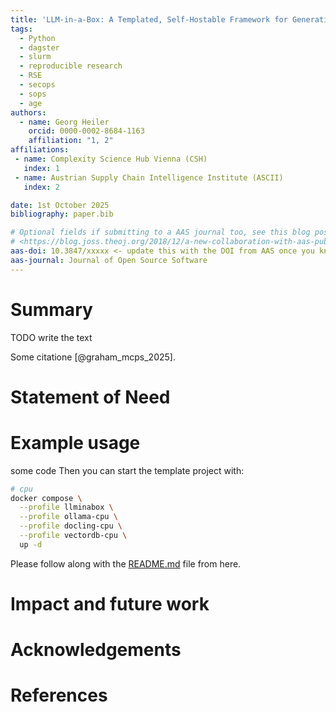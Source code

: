 ```yaml
---
title: 'LLM-in-a-Box: A Templated, Self-Hostable Framework for Generative AI in Research'
tags:
  - Python
  - dagster
  - slurm
  - reproducible research
  - RSE
  - secops
  - sops
  - age
authors:
  - name: Georg Heiler
    orcid: 0000-0002-8684-1163
    affiliation: "1, 2"
affiliations:
 - name: Complexity Science Hub Vienna (CSH)
   index: 1
 - name: Austrian Supply Chain Intelligence Institute (ASCII)
   index: 2

date: 1st October 2025
bibliography: paper.bib

# Optional fields if submitting to a AAS journal too, see this blog post:
# <https://blog.joss.theoj.org/2018/12/a-new-collaboration-with-aas-publishing
aas-doi: 10.3847/xxxxx <- update this with the DOI from AAS once you know it.
aas-journal: Journal of Open Source Software
---
```


# Summary

TODO write the text

Some citatione [@graham_mcps_2025].

# Statement of Need 


# Example usage

some code
Then you can start the template project with:
```bash
# cpu
docker compose \
  --profile llminabox \
  --profile ollama-cpu \
  --profile docling-cpu \
  --profile vectordb-cpu \
  up -d
```

Please follow along with the [README.md](https://github.com/complexity-science-hub/llm-in-a-box-template/blob/main/README.md) file from here.

# Impact and future work


# Acknowledgements

# References